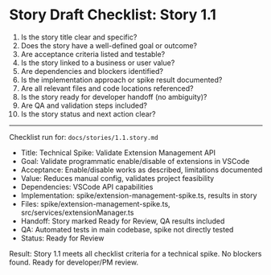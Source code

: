 # Story Draft Checklist: Story 1.1

1. Is the story title clear and specific?
2. Does the story have a well-defined goal or outcome?
3. Are acceptance criteria listed and testable?
4. Is the story linked to a business or user value?
5. Are dependencies and blockers identified?
6. Is the implementation approach or spike result documented?
7. Are all relevant files and code locations referenced?
8. Is the story ready for developer handoff (no ambiguity)?
9. Are QA and validation steps included?
10. Is the story status and next action clear?

---

Checklist run for: `docs/stories/1.1.story.md`

- Title: Technical Spike: Validate Extension Management API
- Goal: Validate programmatic enable/disable of extensions in VSCode
- Acceptance: Enable/disable works as described, limitations documented
- Value: Reduces manual config, validates project feasibility
- Dependencies: VSCode API capabilities
- Implementation: spike/extension-management-spike.ts, results in story
- Files: spike/extension-management-spike.ts, src/services/extensionManager.ts
- Handoff: Story marked Ready for Review, QA results included
- QA: Automated tests in main codebase, spike not directly tested
- Status: Ready for Review

Result: Story 1.1 meets all checklist criteria for a technical spike. No blockers found. Ready for developer/PM review.
